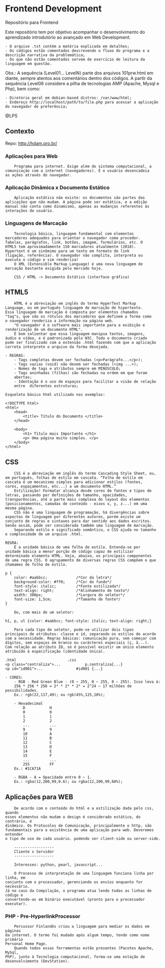 # Frontend Development

Repositório para Frontend

Este repositório tem por objetivo acompanhar o desenvolvimento do aprendizado
introdutório ao avançado em Web Development.

	- O arquivo .txt contém a matéria explicada em detalhes;
	- Os códigos estão comentados descrevendo o fluxo do programa e a descrição narrativa da problemática;
	- Os que não estão comentados servem de exercício de leitura da linguagem em questão.

Obs.: A sequência (Level01... LevelN) parte dos arquivos 101prw.html em
diante, sempre atentos aos comentários dentro dos códigos. A partir da sequência
Level06 considere a pilha de tecnologias AMP (Apache, Mysql e Php), bem como:

	- Diretório geral em debian-based distros: /var/www/html;
	- Endereço http://localhost/path/to/file.php para acessar a aplicação do navegador de preferência;

@LPS
	
## Contexto

Repo: http://hdam.pro.br/

### Aplicações para Web

		Programa para internet. Exige além do sistema computacional, a
	comunicação com a internet (navegadores). É o usuário desencadeia
	as ações através do navegador.


### Aplicação Dinâmica x Documento Estático

		Aplicação estática não existe: os documentos são partes das
	aplicações que não mudam. A página pode ser estática, e a edição
	manual não conta como dinamismo, apenas as mudanças referentes às
	interações do usuário.


### Linguagens de Marcação

		Tecnologia básica, linguagem fundamental com elementos 
	marcadores adequados para orientar o navegador como proceder.
	Tabelas, parágrafos, link, botões, imagem, formulários, etc. O
	HTML5 tem aproximadamente 150 marcadores atualmente (2018).
	Hypertext é um sinômimo para um texto em formato de link
	(ligação, referência). O navegador não complita, interpreta ou
	executa o código e sim renderiza!
		O XML (Extensible Markup Language) é uma nova linguagem de
	marcação bastante exigida pelo mercado hoje.

		CSS / HTML -> Documento Estático (interface gráfica) 


## HTML5

		HTML é a abreviação em inglês do termo HyperText Markup
	Language, ou em português linguagem de marcação de hipertexto.
	Essa linguagem de marcação é composta por elementos chamados
	"tag"s, que são os rótulos dos marcadores que definem a forma como
	o navegador renderiza a informação na página web.
		"O navegador é o software mais importante para a exibição e 
	renderização de um documento HTML".
		É bom salientar que essa linguagem manipua textos, imagens,
	áudio e vídeo, e é padronizada pelo W3C. Todo o documento criado
	pode ser finalizado com a extensão .html fazendo com que a aplicação
	correta interprete o arquivo da forma desejada.
	
	- REGRAS:
		- Tags completas devem ser fechadas (<p>Parágrafo...</p>);
		- Tags vazias (void) não devem ser fechadas (<img ...>);
		- Nomes de tags e atributos sempre em MINÚSCULO;
		- Tags aninhadas (filhas) são fechadas na ordem em que foram
		abertas;
		- Identação é o uso de espaços para facilitar a visão de relação
		entre  diferentes estruturas;
		
	Esqueleto básico html utilizado nos exemplos:

	<!DOCTYPE html> 
	<html> 
		<head> 
			<title>	Título do Documento </title> 
		</head> 
		
		<body> 
			<h1> Título mais Importante </h1>
			<p> Uma página muito simples. </p> 
		</body> 
	</html> 


## CSS

		CSS é a abreviação em inglês do termo Cascading	Style Sheet, ou,
	em português, folhas de estilo em cascata. “Folha de estilo em
	cascata é um mecanismo simples para adicionar estilos (fontes,
	cores, espaçamentos, etc...) a um documento HTML.”
		Estilização! Formatar alcança desde cores de fontes e tipos de
	letras, passando por definições de tamanho, opacidades,
	transparências, até a parte mais complexa do layout dos elementos
	(posicionamentos, camadas de conteúdo - eixos x, y, z...) em uma
	mesma página.
		CSS não é uma linguagem de programação, há divergências sobre
	aspectos de linguagem por diferentes autores, porém existe um
	conjunto de regras e sintaxes para dar sentido aos dados escritos.
	Sendo assim, pode ser considerada também uma linguagem de marcação.
		Separando estilo e significado semântico, o CSS ajuda no tamanho
	e complexidade de um arquivo .html.
	
	REGRA:
		É a unidade básica de uma folha de estilo. Entenda-se por 
	unidade básica a menor porção de código capaz de estilizar
	determinado elemento HTML. Veja, abaixo, os principais componentes
	de uma regra CSS. O agrupamento de diversas regras CSS compõem o que
	chamamos de folha de estilo.

	p {
		color: #aabbcc;				/*Cor da letra*/
		background-color: #ff0;		/*Cor do fundo*/
		font-style: italic;			/*Fonte estilizada*/
		text-align: right;			/*Alinhamento de texto*/
		width: 300px;				/*Largura do seletor*/
		font-size: 1,5cm;			/*Tamanho de fonte*/
	}
	
		Ou, com mais de um seletor:
	
	h1, p, ul {color: #aabbcc; font-style: italic; text-align: right;}
	
		Para cada tipo de seletor, pode-se utilizar dois tipos 
	principais de atributos: classe e id, separando os estilos de acordo
	com a necessidade. Regras básicas: comunicação pura, sem começar com
	dígitos, sem espaços em branco ou carácteres especiais (ç, ã...).
	Com relação ao atributo ID, só é possível existir um único elemento
	atribuído à especificação (identidade única).
	
	.html						.css
	<p class="centraliza">...			p.centraliza{...}
	<p id="id001">...				#id001 {...}
	
	- CORES:	
		- RGB - Red Green Blue - (0 ~ 255, 0 ~ 255, 0 ~ 255). Isso leva à:
		256 * 256 * 256 = 2⁸ * 2⁸ * 2⁸ = 2^24 ~ 17 milhões de possibilidades.
		Ex.: rgb(22,117,49); ou rgb(45%,125,10%);
		
		- Hexadecimal
			D			H
			0			0
			1			1
			2			2
			...			...
			9			9
			10			A
			11			B
			12			C
			13			D
			14			E
			15			F
			...			...
			255			FF
		Ex.: #1CA71A
		
		- RGBA - A = Opacidade entre 0 ~ 1.
		Ex.: rgba(12,200,99,0.6); ou rgba(12,200,99,60%);


## Aplicações para WEB

		De acordo com o conteúdo do html e a estilização dada pelo css, quando
	esses elementos não mudam o design é considerado estático, do contrário, é 
	dinâmico. Os Protocolos de Comunicação, principalmente o http, são 
	fundamentais para a existência de uma aplicação para web. Deveremos entender
	o tipo de uso de cada usuário. podendo ser client-side ou server-side.

		------------------
		Cliente x Servidor
		------------------

		Interesses: python, pearl, javascript...

		O Processo de interpretação de uma linguagem funciona linha por linha, em
	conjunto com o processador, gerenciando os envíos enquanto for necessário.
	Já no caso da Compilação, o programa atua lendo todas as linhas de código e
	convertendo-as em binário executável (pronto para o processador executar).


### PHP - Pre-HyperlinkProcessor

		Percussor Finlandês criou a linguagem para mediar os dados em páginas
	da internet. O termo foi mudado após algum tempo, tendo como nome primário
	Personal Home Page.
		Quando todos essas ferramentas estão presentes (Pacotes Apache, MySql,
	PhP), junto à Tecnologia computacional, forma-se uma estação de
	desenvolvimento (DevStation).